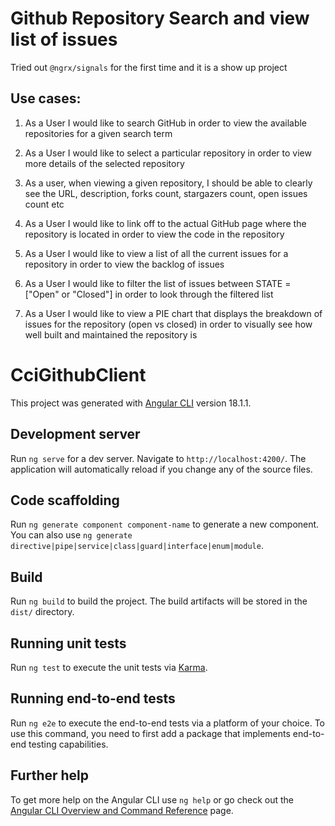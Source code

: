 # Github Repository Search and view list of issues

Tried out `@ngrx/signals` for the first time and it is a show up project

## Use cases:

1. As a User I would like to search GitHub in order to view the available repositories for a given search term

2. As a User I would like to select a particular repository in order to view more details of the selected repository

3. As a user, when viewing a given repository, I should be able to clearly see the URL, description, forks count, stargazers count, open issues count etc

4. As a User I would like to link off to the actual GitHub page where the repository is located in order to view the code in the repository

5. As a User I would like to view a list of all the current issues for a repository in order to view the backlog of issues

6. As a User I would like to filter the list of issues between STATE = ["Open" or "Closed"] in order to look through the filtered list

7. As a User I would like to view a PIE chart that displays the breakdown of issues for the repository (open vs closed) in order to visually see how well built and maintained the repository is

# CciGithubClient

This project was generated with [Angular CLI](https://github.com/angular/angular-cli) version 18.1.1.

## Development server

Run `ng serve` for a dev server. Navigate to `http://localhost:4200/`. The application will automatically reload if you change any of the source files.

## Code scaffolding

Run `ng generate component component-name` to generate a new component. You can also use `ng generate directive|pipe|service|class|guard|interface|enum|module`.

## Build

Run `ng build` to build the project. The build artifacts will be stored in the `dist/` directory.

## Running unit tests

Run `ng test` to execute the unit tests via [Karma](https://karma-runner.github.io).

## Running end-to-end tests

Run `ng e2e` to execute the end-to-end tests via a platform of your choice. To use this command, you need to first add a package that implements end-to-end testing capabilities.

## Further help

To get more help on the Angular CLI use `ng help` or go check out the [Angular CLI Overview and Command Reference](https://angular.dev/tools/cli) page.
